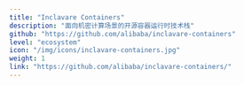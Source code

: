 ```yaml
---
title: "Inclavare Containers"
description: "面向机密计算场景的开源容器运行时技术栈"
github: "https://github.com/alibaba/inclavare-containers"
level: "ecosystem"
icon: "/img/icons/inclavare-containers.jpg"
weight: 1
link: "https://github.com/alibaba/inclavare-containers/"
---
```

